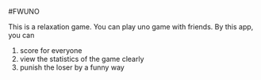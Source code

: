 #FWUNO

This is a relaxation game. You can play uno game with friends. 
By this app, you can 
1. score for everyone
2. view the statistics of the game clearly
3. punish the loser by a funny way




